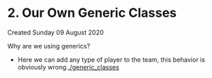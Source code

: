 # 2. Our Own Generic Classes
Created Sunday 09 August 2020

Why are we using generics?

* Here we can add any type of player to the team, this behavior is obviously wrong.[./generic_classes](./2._Our_Own_Generic_Classes/generic_classes)


